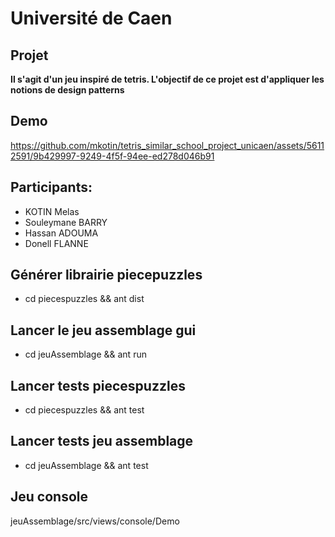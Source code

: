 # Université de Caen
## Projet
**Il s'agit d'un jeu inspiré de tetris. L'objectif de ce projet est d'appliquer les notions de design patterns**

## Demo

https://github.com/mkotin/tetris_similar_school_project_unicaen/assets/56112591/9b429997-9249-4f5f-94ee-ed278d046b91

## Participants:
- KOTIN Melas
- Souleymane BARRY
- Hassan ADOUMA
- Donell FLANNE

## Générer librairie piecepuzzles
- cd piecespuzzles && ant dist

## Lancer le jeu assemblage gui
- cd jeuAssemblage && ant run

## Lancer tests piecespuzzles
- cd piecespuzzles && ant test

## Lancer tests jeu assemblage
- cd jeuAssemblage && ant test

## Jeu console
jeuAssemblage/src/views/console/Demo
